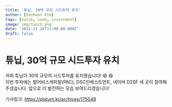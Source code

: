 ```yaml
---
title: '튜닙, 30억 규모 시드투자 유치'
author: [Soohwan Kim]
tags: [tunib, seed, investment]
image: img/tunib.png
date: '2021-11-16T11:00:00.000Z'
draft: false
---
```


# 튜닙, 30억 규모 시드투자 유치
  
저희 튜닙이 30억 규모의 시드투자를 유치했습니다! 😄 😄  
이번 투자에는 펄어비스캐피탈(PAC), DSC인베스트먼트, 네이버 D2SF 세 곳이 참여해 주셨습니다.
앞으로 더 발전하는 모습 보여드리겠습니다!
  
기사링크: https://platum.kr/archives/175048